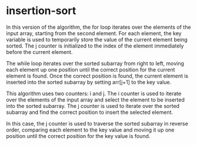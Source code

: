 # insertion-sort
In this version of the algorithm, the for loop iterates over the elements of the input array, starting from the second element. For each element, the key variable is used to temporarily store the value of the current element being sorted. The j counter is initialized to the index of the element immediately before the current element.

The while loop iterates over the sorted subarray from right to left, moving each element up one position until the correct position for the current element is found. Once the correct position is found, the current element is inserted into the sorted subarray by setting arr[j+1] to the key value.

This algorithm uses two counters: i and j. The i counter is used to iterate over the elements of the input array and select the element to be inserted into the sorted subarray. The j counter is used to iterate over the sorted subarray and find the correct position to insert the selected element.

In this case, the j counter is used to traverse the sorted subarray in reverse order, comparing each element to the key value and moving it up one position until the correct position for the key value is found.
